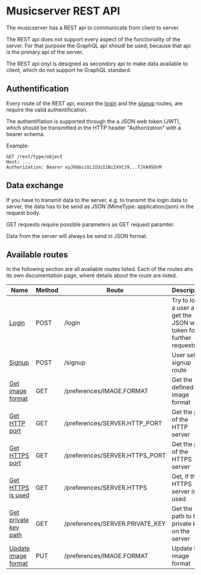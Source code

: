 # Musicserver REST API

The musicserver has a REST api to communicate from client to server.

The REST api does not support every aspect of the functionality of the server. For that purpose the GraphQL api shoudl be used, because that api is the primary api of the server.

The REST api onyl is designed as secondory api to make data available to client, which do not support he GraphQL standard.


## Authentification

Every route of the REST api, except the [login](./routes/login.md) and the [signup](./routes/routes.md) routes, are require the valid authentification.

The authentifiation is supported through the a JSON web token (JWT), which should be transmitted in the HTTP header "Authorization" with a bearer schema.

Example:
```
GET /rest/type/object
Host: ...
Authorization: Bearer eyJhbGciOiJIUzI1NiIXVCJ9...TJVA95OrM
```

## Data exchange

If you have to transmit data to the server, e.g. to transmit the login data to server, the data has to be send as JSON (MimeType: application/json) in the request body.

GET requests require possible parameters as GET request paramter.

Data from the server will always be send in JSON format.


## Available routes

In the following section are all available routes listed. Each of the routes ahs its own documentation page, where details about the route are listed.

| Name | Method | Route | Description |
| --- | --- | --- | --- |
| [Login](./routes/login.md) | POST | /login | Try to login a user and get the JSON web token for further requests |
| [Signup](./routes/signup.md) | POST | /signup | User self signup route |
| [Get image format](./routes/preferences/getImageFormat.md) | GET | /preferences/IMAGE.FORMAT | Get the defined image format |
| [Get HTTP port](./routes/preferences/getHttpPort.md) | GET | /preferences/SERVER.HTTP_PORT | Get the port of the HTTP server |
| [Get HTTPS port](./routes/preferences/getHttpsPort.md) | GET | /preferences/SERVER.HTTPS_PORT | Get the port of the HTTPS server |
| [Get HTTPS is used](./routes/preferences/getUseHttps.md) | GET | /preferences/SERVER.HTTPS | Get, if the HTTPS server is used |
| [Get private key path](./routes/preferences/getPrivateKey.md) | GET | /preferences/SERVER.PRIVATE_KEY | Get the path to the private key on the server |
| [Update image format](./routes/preferences/putImageFormat.md) | PUT | /preferences/IMAGE.FORMAT | Update the image format |
